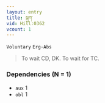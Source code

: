```yaml
---
layout: entry
title: སྒུག་
vid: Hill:0362
vcount: 1
---
```

`Voluntary` `Erg-Abs`
> To wait CD, DK\.
 To wait for TC\.

### Dependencies (N = 1)
* `aux` 1
* `obl` 1
